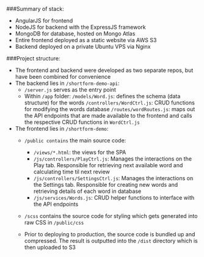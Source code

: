 ###Summary of stack:
- AngularJS for frontend
- NodeJS for backend with the ExpressJS framework
- MongoDB for database, hosted on Mongo Atlas
- Entire frontend deployed as a static website via AWS S3
- Backend deployed on a private Ubuntu VPS via Nginx

###Project structure:
- The frontend and backend were developed as two separate repos, but have been combined for convenience
- The backend lies in `/shortform-demo-api`:
    - `/server.js` serves as the entry point
    - Within `/app` folder:
        `/models/Word.js`: defines the schema (data structure) for the words
        `/controllers/WordCtrl.js`: CRUD functions for modifying the words database
        `/routes/wordRoutes.js`: maps out the API endpoints that are made available to the frontend and calls the respective CRUD functions in `WordCtrl.js`
- The frontend lies in `/shortform-demo`:
    - `/public contains` the main source code:
        - `/views/*.html`: the views for the SPA
        - `/js/controllers/PlayCtrl.js`: Manages the interactions on the Play tab. Responsible for retrieving next available word and calculating time til next review
        - `/js/controllers/SettingsCtrl.js`: Manages the interactions on the Settings tab. Responsible for creating new words and retrieving details of each word in database
        - `/js/services/Words.js`: CRUD helper functions to interface with the API endpoints

    - `/scss` contains the source code for styling which gets generated into raw CSS in `/public/css`
    - Prior to deploying to production, the source code is bundled up and compressed. The result is outputted into the `/dist` directory which is then uploaded to S3
